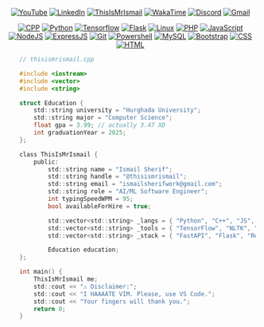 <meta http-equiv="Cache-Control" content="no-cache, no-store, must-revalidate">
<meta http-equiv="Pragma" content="no-cache">
<meta http-equiv="Expires" content="0">

<div align="center">

[![YouTube](https://img.shields.io/static/v1?message=Youtube&logo=youtube&label=&color=FF0000&logoColor=white&labelColor=&flat)](https://youtube.com/@ThisIsMrIsmail)
[![LinkedIn](https://img.shields.io/static/v1?message=LinkedIn&logo=linkedin&label=&color=0077B5&logoColor=white&flat)](https://linkedin.com/in/ThisIsMrIsmail)
[![ThisIsMrIsmail](https://komarev.com/ghpvc/?username=ThisIsMrIsmail&label=Profile%20Views&color=blueviolet&flat)](https://github.com/ThisIsMrIsmail)
[![WakaTime](https://wakatime.com/badge/user/da667081-e299-4c08-85ff-0eb8e72377a3.svg/?style=flat)](https://wakatime.com/@ThisIsMrIsmail)
[![Discord](https://img.shields.io/static/v1?message=Discord&logo=discord&label=&color=7289DA&logoColor=white&labelColor=&flat)](https://discord.com/users/ThisIsMrIsmail#0476)
[![Gmail](https://img.shields.io/static/v1?message=Gmail&logo=gmail&label=&color=D14836&logoColor=white&labelColor=&flat)](mailto:ismailsherifwork@gmail.com)

[![CPP](https://skillicons.dev/icons?i=cpp)](https://w3schools.com/cpp)
[![Python](https://skillicons.dev/icons?i=py)](https://python.org)
[![Tensorflow](https://skillicons.dev/icons?i=tensorflow)](https://tensorflow.org)
[![Flask](https://skillicons.dev/icons?i=flask)](https://flask.palletsprojects.com)
[![Linux](https://skillicons.dev/icons?i=linux)](https://linux.org)
[![PHP](https://skillicons.dev/icons?i=php)](https://php.net)
[![JavaScript](https://skillicons.dev/icons?i=js)](https://w3schools.com/js)
[![NodeJS](https://skillicons.dev/icons?i=nodejs)](https://nodejs.org)
[![ExpressJS](https://skillicons.dev/icons?i=express)](https://expressjs.com)
[![Git](https://skillicons.dev/icons?i=git)](https://git-scm.com)
[![Powershell](https://skillicons.dev/icons?i=powershell)](https://learn.microsoft.com/en-us/powershell)
[![MySQL](https://skillicons.dev/icons?i=mysql)](https://mysql.com)
[![Bootstrap](https://skillicons.dev/icons?i=bootstrap)](https://getbootstrap.com)
[![CSS](https://skillicons.dev/icons?i=css)](https://w3schools.com/css)
[![HTML](https://skillicons.dev/icons?i=html)](https://w3schools.com/html/) 

</div>

```c
    // thisismrismail.cpp

    #include <iostream>
    #include <vector>
    #include <string>

    struct Education {
        std::string university = "Hurghada University";
        std::string major = "Computer Science";
        float gpa = 3.99; // actually 3.47 XD
        int graduationYear = 2025;
    };

    class ThisIsMrIsmail {
        public:
            std::string name = "Ismail Sherif";
            std::string handle = "@thisismrismail";
            std::string email = "ismailsherifwork@gmail.com";
            std::string role = "AI/ML Software Engineer";
            int typingSpeedWPM = 95;
            bool availableForHire = true;

            std::vector<std::string> _langs = { "Python", "C++", "JS", "PowerShell" };
            std::vector<std::string> _tools = { "TensorFlow", "NLTK", "SkLearn", "OpenCV" };
            std::vector<std::string> _stack = { "FastAPI", "Flask", "ReactJS", "PostgreSQL" };

            Education education;
    };

    int main() {
        ThisIsMrIsmail me;
        std::cout << "⚠️ Disclaimer:";
        std::cout << "I HAAAATE VIM. Please, use VS Code.";
        std::cout << "Your fingers will thank you.";
        return 0;
    }
```

<!--
<details>
<summary> <b>GitHub Stats 🚀</b> </summary>
<br>
<a href="https://github.com/ThisIsMrIsmail"> <img src="https://github-readme-stats.vercel.app/api?username=ThisIsMrIsmail&show_icons=true&theme=dark" alt="ThisIsMrIsmail"> </a>
</details>
-->

<!--
[![ThisIsMrIsmail](https://github-readme-stats.vercel.app/api?username=ThisIsMrIsmail&show_icons=true&theme=dark)](https://github.com/ThisIsMrIsmail)
-->
